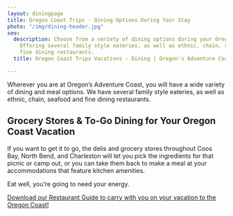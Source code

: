 ```yaml
---
layout: diningpage
title: Oregon Coast Trips - Dining Options During Your Stay
photo: "/img/dining-header.jpg"
seo:
  description: Choose from a variety of dining options during your Oregon Coast trip!
    Offering several family style eateries, as well as ethnic, chain, seafood, and
    fine dining restaurants.
  title: Oregon Coast Trips Vacations - Dining | Oregon's Adventure Coast

---
```

Wherever you are at Oregon’s Adventure Coast, you will have a wide variety of dining and meal options. We have several family style eateries, as well as ethnic, chain, seafood and fine dining restaurants. 

## Grocery Stores & To-Go Dining for Your Oregon Coast Vacation

If you want to get it to go, the delis and grocery stores throughout Coos Bay, North Bend, and Charleston will let you pick the ingredients for that picnic or camp out, or you can take them back to make a meal at your accommodations that feature kitchen amenities. 

Eat well, you’re going to need your energy.

[Download our Restaurant Guide to carry with you on your vacation to the Oregon Coast!](/img/restaurant-brochure-12-18.pdf)
